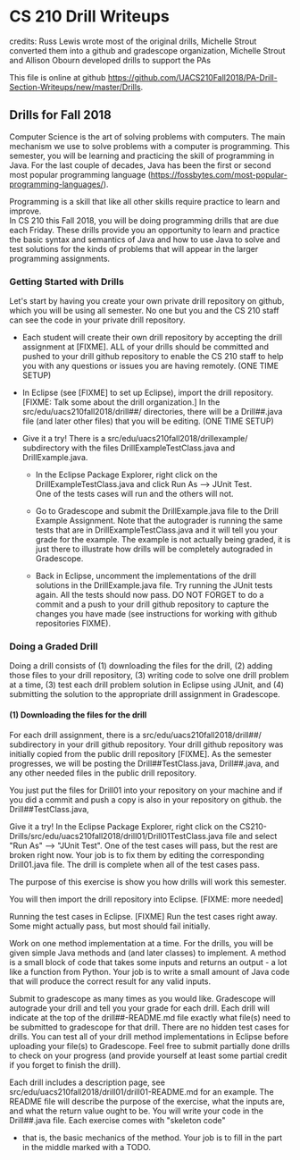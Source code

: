 # CS 210 Drill Writeups

credits: Russ Lewis wrote most of the original drills, 
         Michelle Strout converted them into a github and gradescope organization,
         Michelle Strout and Allison Obourn developed drills to support the PAs

This file is online at github 
https://github.com/UACS210Fall2018/PA-Drill-Section-Writeups/new/master/Drills.

## Drills for Fall 2018

Computer Science is the art of solving problems with computers.  The main mechanism
we use to solve problems with a computer is programming.
This semester, you will be learning and practicing the skill of programming in Java.
For the last couple of decades, Java has been the first or second most popular
programming language (https://fossbytes.com/most-popular-programming-languages/).

Programming is a skill that like all other skills require practice to learn and improve.  
In CS 210 this Fall 2018, you will be doing programming drills that are due each Friday.
These drills provide you an opportunity to learn and practice the basic syntax and semantics
of Java and how to use Java to solve and test solutions for the kinds of problems
that will appear in the larger programming assignments.

### Getting Started with Drills

Let's start by having you create your own private drill repository on github,
which you will be using all semester.  No one but you and the CS 210 staff
can see the code in your private drill repository.

 * Each student will create their own drill repository by accepting the
   drill assignment at [FIXME].  ALL of your drills should be committed
   and pushed to your drill github repository to enable the CS 210 staff
   to help you with any questions or issues you are having remotely.
   (ONE TIME SETUP)
   
 * In Eclipse (see [FIXME] to set up Eclipse), import the drill repository.
   [FIXME: Talk some about the drill organization.]
   In the src/edu/uacs210fall2018/drill##/ directories, there will be
a Drill##.java file (and later other files) that you will be editing.
   (ONE TIME SETUP)
   
 * Give it a try!  There is a src/edu/uacs210fall2018/drillexample/ 
   subdirectory with the files DrillExampleTestClass.java and DrillExample.java.
   
     * In the Eclipse Package Explorer, right click on the 
       DrillExampleTestClass.java and click Run As --> JUnit Test.  
       One of the tests cases will run and the others will not.
       
     * Go to Gradescope and submit the DrillExample.java file to
       the Drill Example Assignment.  Note that the autograder is running
       the same tests that are in DrillExampleTestClass.java and it
       will tell you your grade for the example.  The example is not 
       actually being graded, it is just there to illustrate how drills
       will be completely autograded in Gradescope.
       
     * Back in Eclipse, uncomment the implementations of the drill solutions 
       in the DrillExample.java file.  Try running the JUnit tests again.
       All the tests should now pass.  DO NOT FORGET to do a commit
       and a push to your drill github repository to capture the changes
       you have made (see instructions for working with github repositories FIXME).
     

### Doing a Graded Drill

Doing a drill consists of (1) downloading the files for the drill,
(2) adding those files to your drill repository, (3) writing code
to solve one drill problem at a time, (3) test each drill problem
solution in Eclipse using JUnit, and (4) submitting the solution
to the appropriate drill assignment in Gradescope.

#### (1) Downloading the files for the drill

For each drill assignment, there is a src/edu/uacs210fall2018/drill##/
subdirectory in your drill github repository.  Your drill github repository
was initially copied from the public drill repository [FIXME].
As the semester progresses, we will be posting the Drill##TestClass.java,
Drill##.java, and any other needed files in the public drill repository.

You just put the files for Drill01 into your repository
   on your machine and if you did a commit and push a copy is also in your
   repository on github.
the Drill##TestClass.java,



Give it a try!  In the Eclipse Package Explorer, right click
   on the CS210-Drills/src/edu/uacs210fall2018/drill01/Drill01TestClass.java 
   file and select "Run As" --> "JUnit Test".
   One of the test cases will pass, but the rest are broken right now.
   Your job is to fix them by editing the corresponding Drill01.java file.
   The drill is complete when all of the test cases pass.
 



The purpose of this exercise is show you how drills will work this semester.




You will then import the drill repository into Eclipse.  [FIXME: more needed]



Running the test cases in Eclipse.  [FIXME]  Run the test cases right
away.  Some might actually pass, but most should fail initially.

Work on one method implementation at a time.
For the drills, you will be given simple Java methods and (and later classes) 
to implement.  A method is a small block of code that takes some inputs and 
returns an output - a lot like a function from Python.  Your job is to write 
a small amount of Java code that will produce the correct result for any
valid inputs.

Submit to gradescope as many times as you would like.  Gradescope
will autograde your drill and tell you your grade for each drill.
Each drill will indicate at the top of the drill##-README.md file
exactly what file(s) need to be submitted to gradescope for that
drill.  There are no hidden test cases for drills.  You can test
all of your drill method implementations in Eclipse before uploading
your file(s) to Gradescope.  Feel free to submit partially done drills
to check on your progress (and provide yourself at least some partial
credit if you forget to finish the drill).


Each drill includes a description page, see 
src/edu/uacs210fall2018/drill01/drill01-README.md for an example.
The README file will describe the purpose of the exercise, what the 
inputs are, and what the return value ought to be.  You will write your
code in the Drill##.java file.  Each exercise comes with "skeleton code" 
- that is, the basic mechanics of the method.  Your job is to fill in 
the part in the middle marked with a TODO.
